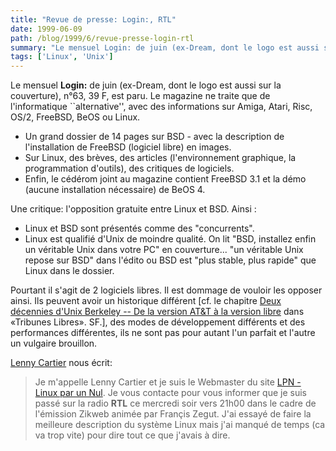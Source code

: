 ```yaml
---
title: "Revue de presse: Login:, RTL"
date: 1999-06-09
path: /blog/1999/6/revue-presse-login-rtl
summary: "Le mensuel Login: de juin (ex-Dream, dont le logo est aussi sur la couverture), n°63, 39 F, est paru."
tags: ['Linux', 'Unix']
---
```


<P>Le mensuel <B>Login:</B> de juin (ex-Dream, dont le logo est aussi sur la
couverture), n°63, 39 F, est paru. Le magazine ne traite que de
l'informatique ``alternative'', avec des informations sur Amiga, Atari, Risc,
OS/2, FreeBSD, BeOS ou Linux.</P>

<UL>

<LI>Un grand dossier de 14 pages sur BSD - avec la description de
l'installation de FreeBSD (logiciel libre) en images.
<LI>Sur Linux, des brèves, des articles (l'environnement graphique, la
programmation d'outils), des critiques de logiciels.
<LI>Enfin, le cédérom joint au magazine contient FreeBSD 3.1 et la démo
(aucune installation nécessaire) de BeOS 4.
</UL>

<P>Une critique: l'opposition gratuite entre Linux et BSD. Ainsi :</P>

<UL>

<LI>Linux et BSD sont présentés comme des "concurrents".
<LI>Linux est qualifié d'Unix de moindre qualité. On lit "BSD, installez
enfin un véritable Unix dans votre PC" en couverture... "un véritable
Unix repose sur BSD" dans l'édito ou BSD est "plus stable, plus rapide"
que Linux dans le dossier.
</UL>

<P>Pourtant il s'agit de 2 logiciels libres. Il est dommage de vouloir les
opposer ainsi. Ils peuvent avoir un historique différent
[cf. le chapitre <A HREF="http://www.editions-oreilly.fr/opensrc/tribune_libre/c342.html">Deux décennies d'Unix Berkeley -- De la version AT&amp;T à la version
libre</A> dans «Tribunes Libres». SF.], des modes de
développement différents et des performances différentes, ils ne sont
pas pour autant l'un parfait et l'autre un vulgaire brouillon.</P>

<P><A HREF="mailto:jcart@burotec.fr">Lenny Cartier</A> nous écrit:</P>

<P><BLOCKQUOTE>
Je m'appelle Lenny Cartier et je suis le Webmaster du site <A HREF="http://www.multimania.com/lcartier">LPN - Linux par un Nul</A>. Je
vous contacte pour vous informer que je suis passé sur la radio <B>RTL</B>
ce mercredi soir vers 21h00 dans le cadre de l'émission Zikweb animée par
Françis Zegut. J'ai essayé de faire la meilleure description du système
Linux mais j'ai manqué de temps (ca va trop vite) pour dire tout ce que
j'avais à dire.
</BLOCKQUOTE></P>


